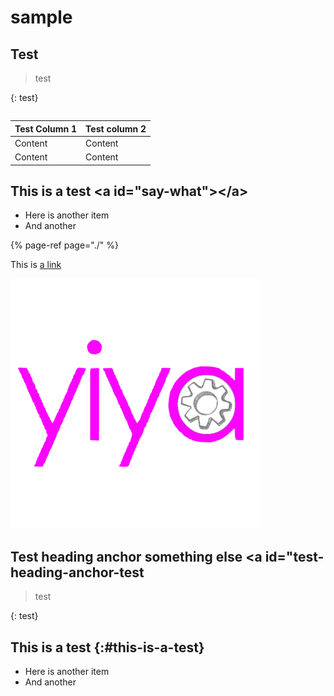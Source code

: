 # sample

## Test <a id="what-is-it-now"></a>

> test

{: test}

```text

```

| Test Column 1 | Test column 2 |
| :--- | :--- |
| Content | Content |
| Content | Content |

## This is a test &lt;a id="say-what"&gt;&lt;/a&gt; <a id="say-what"></a>

* Here is another item
* And another

{% page-ref page="./" %}

This is [a link](./#say-what)

![](.gitbook/assets/just+yiya+logo+-+small-done%20%281%29%20%281%29.png)

## Test heading anchor something else &lt;a id="test-heading-anchor-test

> test

{: test}

## This is a test {:\#this-is-a-test}

* Here is another item
* And another

